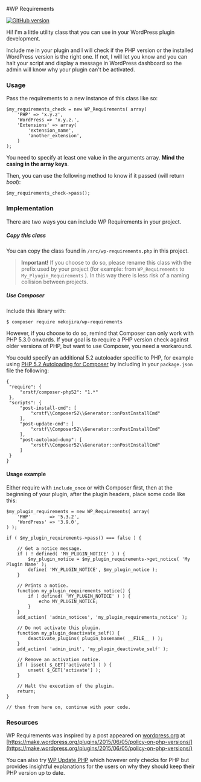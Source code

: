#WP Requirements

[![GitHub version](https://badge.fury.io/gh/nekojira%2Fwp-requirements.svg)](http://badge.fury.io/gh/nekojira%2Fwp-requirements)

Hi! I'm a little utility class that you can use in your WordPress plugin development.

Include me in your plugin and I will check if the PHP version or the installed WordPress version is the right one. If not, I will let you know and you can halt your script and display a message in WordPress dashboard so the admin will know why your plugin can't be activated.

### Usage

Pass the requirements to a new instance of this class like so:

    $my_requirements_check = new WP_Requirements( array(
        'PHP' => 'x.y.z',
        'WordPress => 'x.y.z.',
        'Extensions' => array(
            'extension_name',
            'another_extension',
        )
    );
    
You need to specify at least one value in the arguments array. **Mind the casing in the array keys**.

Then, you can use the following method to know if it passed (will return *bool*):

    $my_requirements_check->pass();

### Implementation

There are two ways you can include WP Requirements in your project.

##### Copy this class

You can copy the class found in `/src/wp-requirements.php` in this project.

> **Important!** If you choose to do so, please rename this class with the prefix used by your project (for example: from `WP_Requirements` to `My_Plyugin_Requirements` ). In this way there is less risk of a naming collision between projects.
 
##### Use Composer

Include this library with:

    $ composer require nekojira/wp-requirements
        
However, if you choose to do so, remind that Composer can only work with PHP 5.3.0 onwards. If your goal is to require a PHP version check against older versions of PHP, but want to use Composer, you need a workaround.
 
You could specify an additional 5.2 autoloader specific to PHP, for example using [PHP 5.2 Autoloading for Composer](https://bitbucket.org/xrstf/composer-php52) by including in your `package.json` file the following:
 
	{
	 "require": {
		 "xrstf/composer-php52": "1.*"
	 },
	 "scripts": {
		 "post-install-cmd": [
			 "xrstf\\Composer52\\Generator::onPostInstallCmd"
		 ],
		 "post-update-cmd": [
			 "xrstf\\Composer52\\Generator::onPostInstallCmd"
		 ],
		 "post-autoload-dump": [
			 "xrstf\\Composer52\\Generator::onPostInstallCmd"
		 ]
	 }
	}
 
#### Usage example

Either require with `include_once` or with Composer first, then at the beginning of your plugin, after the plugin headers, place some code like this:
	
	$my_plugin_requirements = new WP_Requirements( array(
		'PHP'       => '5.3.2',
		'WordPress' => '3.9.0',
	) );
	
	if ( $my_plugin_requirements->pass() === false ) {
	
	    // Get a notice message.
		if ( ! defined( 'MY_PLUGIN_NOTICE' ) ) {
			$my_plugin_notice = $my_plugin_requirements->get_notice( 'My Plugin Name' );
			define( 'MY_PLUGIN_NOTICE', $my_plugin_notice );
		}
		
		// Prints a notice.
		function my_plugin_requirements_notice() {
			if ( defined( 'MY_PLUGIN_NOTICE' ) ) {
				echo MY_PLUGIN_NOTICE;
			}
		}
		add_action( 'admin_notices', 'my_plugin_requirements_notice' );
	
	    // Do not activate this plugin.
		function my_plugin_deactivate_self() {
			deactivate_plugins( plugin_basename( __FILE__ ) );
		}
		add_action( 'admin_init', 'my_plugin_deactivate_self' );
	
	    // Remove an activation notice.
		if ( isset( $_GET['activate'] ) ) {
			unset( $_GET['activate'] );
		}
	
	    // Halt the execution of the plugin.
		return;
	}
	
	// then from here on, continue with your code.

### Resources

WP Requirements was inspired by a post appeared on [wordpress.org](https://wordpress.org) at
[https://make.wordpress.org/plugins/2015/06/05/policy-on-php-versions/](https://make.wordpress.org/plugins/2015/06/05/policy-on-php-versions/)

You can also try [WP Update PHP](https://github.com/WPupdatePHP/wp-update-php) which however only checks for PHP but provides insightful explanations for the users on why they should keep their PHP version up to date.	
